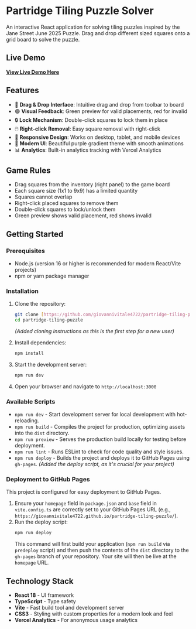 # Partridge Tiling Puzzle Solver

An interactive React application for solving tiling puzzles inspired by the Jane Street June 2025 Puzzle. Drag and drop different sized squares onto a grid board to solve the puzzle.

## Live Demo

**[View Live Demo Here](https://giovannivitale4722.github.io/partridge-tiling-puzzle/)** 

## Features

- 🎯 **Drag & Drop Interface**: Intuitive drag and drop from toolbar to board
- 🟢 **Visual Feedback**: Green preview for valid placements, red for invalid
- 🔒 **Lock Mechanism**: Double-click squares to lock them in place
- 🖱️ **Right-click Removal**: Easy square removal with right-click
- 📱 **Responsive Design**: Works on desktop, tablet, and mobile devices
- 🎨 **Modern UI**: Beautiful purple gradient theme with smooth animations
- 📊 **Analytics**: Built-in analytics tracking with Vercel Analytics

## Game Rules

- Drag squares from the inventory (right panel) to the game board
- Each square size (1x1 to 9x9) has a limited quantity
- Squares cannot overlap
- Right-click placed squares to remove them
- Double-click squares to lock/unlock them
- Green preview shows valid placement, red shows invalid

## Getting Started

### Prerequisites

- Node.js (version 16 or higher is recommended for modern React/Vite projects)
- npm or yarn package manager

### Installation

1.  Clone the repository:
    ```bash
    git clone [https://github.com/giovannivitale4722/partridge-tiling-puzzle.git](https://github.com/giovannivitale4722/partridge-tiling-puzzle.git)
    cd partridge-tiling-puzzle
    ```
    *(Added cloning instructions as this is the first step for a new user)*

2.  Install dependencies:
    ```bash
    npm install
    ```

3.  Start the development server:
    ```bash
    npm run dev
    ```

4.  Open your browser and navigate to `http://localhost:3000`

### Available Scripts

-   `npm run dev` - Start development server for local development with hot-reloading.
-   `npm run build` - Compiles the project for production, optimizing assets into the `dist` directory.
-   `npm run preview` - Serves the production build locally for testing before deployment.
-   `npm run lint` - Runs ESLint to check for code quality and style issues.
-   `npm run deploy` - Builds the project and deploys it to GitHub Pages using `gh-pages`. *(Added the deploy script, as it's crucial for your project)*

### Deployment to GitHub Pages

This project is configured for easy deployment to GitHub Pages.

1.  Ensure your `homepage` field in `package.json` and `base` field in `vite.config.ts` are correctly set to your GitHub Pages URL (e.g., `https://giovannivitale4722.github.io/partridge-tiling-puzzle/`).
2.  Run the deploy script:
    ```bash
    npm run deploy
    ```
    This command will first build your application (`npm run build` via `predeploy` script) and then push the contents of the `dist` directory to the `gh-pages` branch of your repository. Your site will then be live at the `homepage` URL.

## Technology Stack

-   **React 18** - UI framework
-   **TypeScript** - Type safety
-   **Vite** - Fast build tool and development server
-   **CSS3** - Styling with custom properties for a modern look and feel
-   **Vercel Analytics** - For anonymous usage analytics
